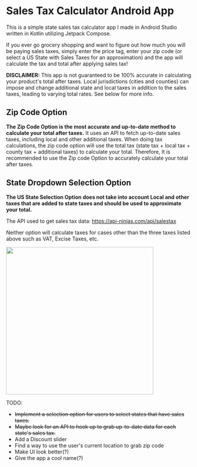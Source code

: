 # Sales Tax Calculator Android App

This is a simple state sales tax calculator app I made in Android Studio written in Kotlin utilizing Jetpack Compose.

If you ever go grocery shopping and want to figure out how much you will be paying sales taxes, simply enter the price tag, enter your zip code (or select a US State with Sales Taxes for an approximation) and the app will calculate the tax and total after applying sales tax! 


**DISCLAIMER:** This app is not guaranteed to be 100% accurate in calculating your product's total after taxes. Local jurisdictions (cities and counties) can impose and change additional state and local taxes in addition to the sales taxes, leading to varying total rates. See below for more info.

## Zip Code Option
**The Zip Code Option is the most accurate and up-to-date method to calculate your total after taxes.** It uses an API to fetch up-to-date sales taxes, including local and other additional taxes. When doing tax calculations, the zip code option will use the total tax (state tax + local tax + county tax + additional taxes) to calculate your total. Therefore, It is recommended to use the Zip code Option to accurately calculate your total after taxes.  

## State Dropdown Selection Option
**The US State Selection Option does not take into account Local and other taxes that are added to state taxes and should be used to approximate your total.**


The API used to get sales tax data: https://api-ninjas.com/api/salestax  

Neither option will calculate taxes for cases other than the three taxes listed above such as VAT, Excise Taxes, etc.

<img src="https://github.com/mylifeisoofed/Sales-Tax-Calculator/assets/58831022/ac4be57b-790d-4d69-b241-ce59ed9e864a" width="400">

TODO:
- ~~Implement a selection option for users to select states that have sales taxes.~~
- ~~Maybe look for an API to hook up to grab up-to-date data for each state's sales tax.~~
- Add a Discount slider
- Find a way to use the user's current location to grab zip code
- Make UI look better(?)
- Give the app a cool name(?)
